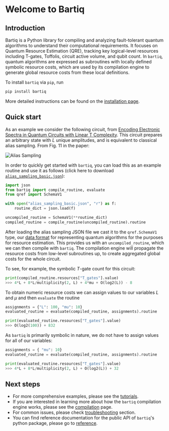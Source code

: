 # Welcome to Bartiq

## Introduction

Bartiq is a Python library for compiling and analyzing fault-tolerant quantum algorithms to understand their computational requirements. It focuses on Quantum Resource Estimation (QRE), tracking key logical-level resources including T-gates, Toffolis, circuit active volume, and qubit count. In `bartiq`, quantum algorithms are expressed as subroutines with locally defined symbolic resource costs, which are used by its compilation engine to generate global resource costs from these local definitions.

To install `bartiq` via `pip`, run
```bash
pip install bartiq
```
 More detailed instructions can be found on the [installation page](installation.md).

## Quick start
As an example we consider the following circuit, from [Encoding Electronic Spectra in Quantum Circuits with Linear T Complexity](https://journals.aps.org/prx/abstract/10.1103/PhysRevX.8.041015). This circuit prepares an arbitrary state with $L$ unique amplitudes, and is equivalent to classical alias sampling. From Fig. 11 in the paper:

![Alias Sampling](images/alias_sampling_paper.png)

In order to quickly get started with `bartiq`, you can load this as an example routine and use it as follows (click here to download <a href="https://raw.githubusercontent.com/PsiQ/bartiq/main/docs/data/alias_sampling_basic.json" download>`alias_sampling_basic.json`</a>):


```python
import json
from bartiq import compile_routine, evaluate
from qref import SchemaV1

with open("alias_sampling_basic.json", "r") as f:
    routine_dict = json.load(f)

uncompiled_routine = SchemaV1(**routine_dict)
compiled_routine = compile_routine(uncompiled_routine).routine
```
After loading the alias sampling JSON file we cast it to the `qref.SchemaV1` type, our [data format](https://github.com/PsiQ/qref) for representing quantum algorithms for the purposes for resource estimation. This provides us with an `uncompiled_routine`, which we can then compile with `bartiq`. The compilation engine will propagate the resource costs from low-level subroutines up, to create aggregated global costs for the whole circuit. 

To see, for example, the symbolic $T$-gate count for this circuit:
```python
print(compiled_routine.resources["T_gates"].value)
>>> 4*L + 8*L/multiplicity(2, L) + 4*mu + O(log2(L)) - 8
```

To obtain numeric resource costs we can assign values to our variables $L$ and $\mu$ and then `evaluate` the routine

```python
assignments = {"L": 100, "mu": 10}
evaluated_routine = evaluate(compiled_routine, assignments).routine

print(evaluated_routine.resources["T_gates"].value)
>>> O(log2(100)) + 832
```

As `bartiq` is primarily symbolic in nature, we do not have to assign values for all of our variables:
```python
assignments = { "mu": 10}
evaluated_routine = evaluate(compiled_routine, assignments).routine

print(evaluated_routine.resources["T_gates"].value)
>>> 4*L + 8*L/multiplicity(2, L) + O(log2(L)) + 32
```
## Next steps

- For more comprehensive examples, please see the [tutorials](tutorials/index.md).
- If you are interested in learning more about how the `bartiq` compilation engine works, please see the [compilation](concepts/compilation.md) page.
- For common issues, please check [troubleshooting](troubleshooting.md) section.
- You can find reference documentation for the public API of `bartiq`'s python package, please go to [reference](reference.md).
